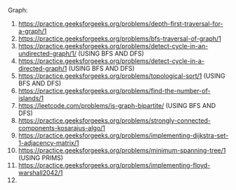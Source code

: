 Graph:

1) https://practice.geeksforgeeks.org/problems/depth-first-traversal-for-a-graph/1
2) https://practice.geeksforgeeks.org/problems/bfs-traversal-of-graph/1
3) https://practice.geeksforgeeks.org/problems/detect-cycle-in-an-undirected-graph/1/                         (USING BFS AND DFS)
4) https://practice.geeksforgeeks.org/problems/detect-cycle-in-a-directed-graph/1                             (USING BFS AND DFS)
5) https://practice.geeksforgeeks.org/problems/topological-sort/1                                             (USING BFS AND DFS)
6) https://practice.geeksforgeeks.org/problems/find-the-number-of-islands/1
7) https://leetcode.com/problems/is-graph-bipartite/                                                          (USING BFS AND DFS)
8) https://practice.geeksforgeeks.org/problems/strongly-connected-components-kosarajus-algo/1
9) https://practice.geeksforgeeks.org/problems/implementing-dijkstra-set-1-adjacency-matrix/1
10) https://practice.geeksforgeeks.org/problems/minimum-spanning-tree/1                                       (USING PRIMS)
11) https://practice.geeksforgeeks.org/problems/implementing-floyd-warshall2042/1
12) 
